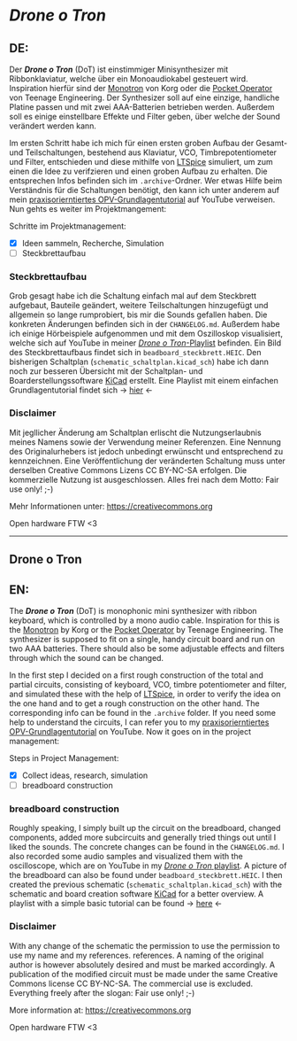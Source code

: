# *Drone o Tron*

## DE:
Der ***Drone o Tron*** (DoT) ist einstimmiger Minisynthesizer mit Ribbonklaviatur, welche über ein Monoaudiokabel gesteuert wird. Inspiration hierfür sind der [Monotron]((https://www.korg.com/de/products/dj/monotron/index.php)) von Korg oder die [Pocket Operator](https://teenage.engineering/products/po) von Teenage Engineering. Der Synthesizer soll auf eine einzige, handliche Platine passen und mit zwei AAA-Batterien betrieben werden. Außerdem soll es einige einstellbare Effekte und Filter geben, über welche der Sound verändert werden kann.

Im ersten Schritt habe ich mich für einen ersten groben Aufbau der Gesamt- und Teilschaltungen, bestehend aus Klaviatur, VCO, Timbrepotentiometer und Filter, entschieden und diese mithilfe von [LTSpice](https://www.analog.com/en/design-center/design-tools-and-calculators/ltspice-simulator.html) simuliert, um zum einen die Idee zu verifzieren und einen groben Aufbau zu erhalten. Die entsprechen Infos befinden sich im `.archive`-Ordner. Wer etwas Hilfe beim Verständnis für die Schaltungen benötigt, den kann ich unter anderem auf mein [praxisorierntiertes OPV-Grundlagentutorial](https://www.youtube.com/playlist?list=PLFoTc99xXplpeMX_rCe2f8oruM441F54b) auf YouTube verweisen. Nun gehts es weiter im Projektmangement:

Schritte im Projektmanagement:
- [x] Ideen sammeln, Recherche, Simulation
- [ ] Steckbrettaufbau
 
### Steckbrettaufbau
  
Grob gesagt habe ich die Schaltung einfach mal auf dem Steckbrett aufgebaut, Bauteile geändert, weitere Teilschaltungen hinzugefügt und allgemein so lange rumprobiert, bis mir die Sounds gefallen haben. Die konkreten Änderungen befinden sich in der `CHANGELOG.md`. Außerdem habe ich einige Hörbeispiele aufgenommen und mit dem Oszilloskop visualisiert, welche sich auf YouTube in meiner [*Drone o Tron*-Playlist](https://youtube.com/playlist?list=PLFoTc99xXplrwt37A0d1chDFaE8vJPAfo) befinden. Ein Bild des Steckbrettaufbaus findet sich in `beadboard_steckbrett.HEIC`. Den bisherigen Schaltplan (`schematic_schaltplan.kicad_sch`) habe ich dann noch zur besseren Übersicht mit der Schaltplan- und Boarderstellungssoftware [KiCad](kicad.org/) erstellt. Eine Playlist mit einem einfachen Grundlagentutorial findet sich -> [hier](https://www.youtube.com/playlist?list=PLFoTc99xXplq-vwjNqq9S3VKb1se5qiRt) <-

### Disclaimer
Mit jegllicher Änderung am Schaltplan erlischt 
die Nutzungserlaubnis meines Namens sowie der Verwendung meiner
Referenzen. Eine Nennung des Originalurhebers ist jedoch unbedingt erwünscht
und entsprechend zu kennzeichnen. Eine Veröffentlichung der veränderten Schaltung muss unter derselben Creative Commons Lizens CC BY-NC-SA erfolgen. Die 
kommerzielle Nutzung ist ausgeschlossen. Alles frei nach dem Motto: Fair use only! ;-)

Mehr Informationen unter: https://creativecommons.org

Open hardware FTW <3

-------

## Drone o Tron

## EN:
The ***Drone o Tron*** (DoT) is monophonic mini synthesizer with ribbon keyboard, which is controlled by a mono audio cable. Inspiration for this is the [Monotron]((https://www.korg.com/de/products/dj/monotron/index.php)) by Korg or the [Pocket Operator](https://teenage.engineering/products/po) by Teenage Engineering. The synthesizer is supposed to fit on a single, handy circuit board and run on two AAA batteries. There should also be some adjustable effects and filters through which the sound can be changed.

In the first step I decided on a first rough construction of the total and partial circuits, consisting of keyboard, VCO, timbre potentiometer and filter, and simulated these with the help of [LTSpice](https://www.analog.com/en/design-center/design-tools-and-calculators/ltspice-simulator.html), in order to verify the idea on the one hand and to get a rough construction on the other hand. The corresponding info can be found in the `.archive` folder. If you need some help to understand the circuits, I can refer you to my [praxisorierntiertes OPV-Grundlagentutorial](https://www.youtube.com/playlist?list=PLFoTc99xXplpeMX_rCe2f8oruM441F54b) on YouTube. Now it goes on in the project management:

Steps in Project Management:
- [x] Collect ideas, research, simulation
- [ ] breadboard construction
 
### breadboard construction
  
Roughly speaking, I simply built up the circuit on the breadboard, changed components, added more subcircuits and generally tried things out until I liked the sounds. The concrete changes can be found in the `CHANGELOG.md`. I also recorded some audio samples and visualized them with the oscilloscope, which are on YouTube in my [*Drone o Tron* playlist](https://youtube.com/playlist?list=PLFoTc99xXplrwt37A0d1chDFaE8vJPAfo). A picture of the breadboard can also be found under `beadboard_steckbrett.HEIC`. I then created the previous schematic (`schematic_schaltplan.kicad_sch`) with the schematic and board creation software [KiCad](kicad.org/) for a better overview. A playlist with a simple basic tutorial can be found -> [here](https://www.youtube.com/playlist?list=PLFoTc99xXplq-vwjNqq9S3VKb1se5qiRt) <-

### Disclaimer
With any change of the schematic the permission to use 
the permission to use my name and my references.
references. A naming of the original author is however absolutely desired
and must be marked accordingly. A publication of the modified circuit must be made under the same Creative Commons license CC BY-NC-SA. The 
commercial use is excluded. Everything freely after the slogan: Fair use only! ;-)

More information at: https://creativecommons.org

Open hardware FTW <3